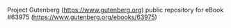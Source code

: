 Project Gutenberg (https://www.gutenberg.org) public repository for eBook #63975 (https://www.gutenberg.org/ebooks/63975)
